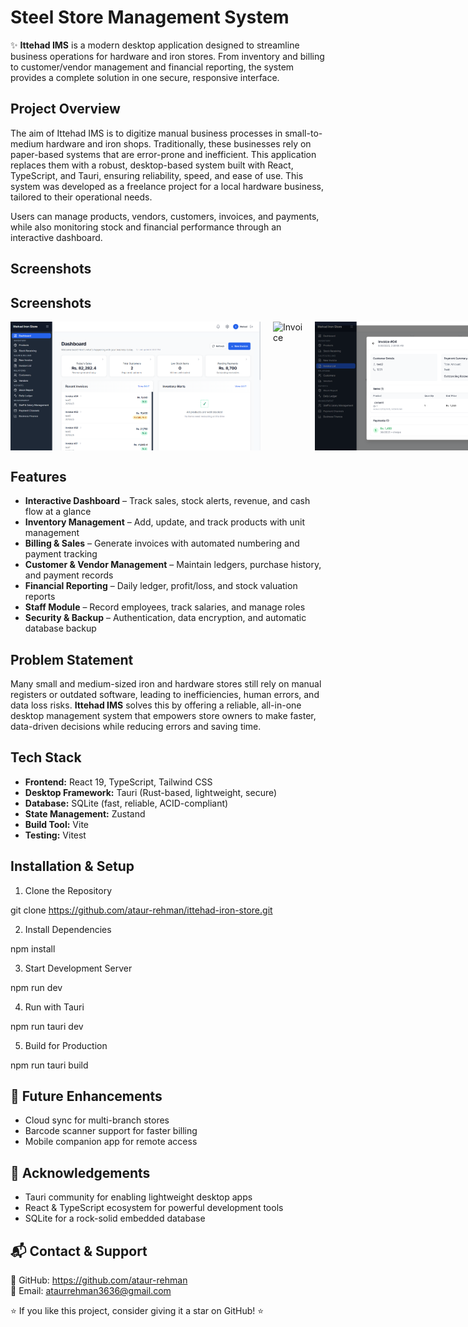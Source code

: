 # Steel Store Management System

✨ **Ittehad IMS** is a modern desktop application designed to streamline business operations for hardware and iron stores. From inventory and billing to customer/vendor management and financial reporting, the system provides a complete solution in one secure, responsive interface.


## Project Overview

The aim of Ittehad IMS is to digitize manual business processes in small-to-medium hardware and iron shops. Traditionally, these businesses rely on paper-based systems that are error-prone and inefficient. This application replaces them with a robust, desktop-based system built with React, TypeScript, and Tauri, ensuring reliability, speed, and ease of use. This system was developed as a freelance project for a local hardware business, tailored to their operational needs.

Users can manage products, vendors, customers, invoices, and payments, while also monitoring stock and financial performance through an interactive dashboard.


## Screenshots
## Screenshots
  <div style="display: flex; justify-content: space-between; gap: 20px;">
<img src="dashboard.png" alt="Dashboard" width="400" />
<img src="invoice.png" alt="Invoice" width="400" />
<img src="invoiceDetail.png" alt="Invoice Detail" width="400" />
<img src="dailyLedger.png" alt="Daily Ledger" width="400" />
<img src="customerLedger.png" alt="Customers Page" width="400" />
<img src="stockReport.png" alt="Stock Report" width="400" />
</div>


## Features

- **Interactive Dashboard** – Track sales, stock alerts, revenue, and cash flow at a glance  
- **Inventory Management** – Add, update, and track products with unit management  
- **Billing & Sales** – Generate invoices with automated numbering and payment tracking  
- **Customer & Vendor Management** – Maintain ledgers, purchase history, and payment records  
- **Financial Reporting** – Daily ledger, profit/loss, and stock valuation reports  
- **Staff Module** – Record employees, track salaries, and manage roles  
- **Security & Backup** – Authentication, data encryption, and automatic database backup  


## Problem Statement

Many small and medium-sized iron and hardware stores still rely on manual registers or outdated software, leading to inefficiencies, human errors, and data loss risks. **Ittehad IMS** solves this by offering a reliable, all-in-one desktop management system that empowers store owners to make faster, data-driven decisions while reducing errors and saving time.


## Tech Stack

- **Frontend:** React 19, TypeScript, Tailwind CSS  
- **Desktop Framework:** Tauri (Rust-based, lightweight, secure)  
- **Database:** SQLite (fast, reliable, ACID-compliant)  
- **State Management:** Zustand  
- **Build Tool:** Vite  
- **Testing:** Vitest  


## Installation & Setup

1. Clone the Repository

git clone https://github.com/ataur-rehman/ittehad-iron-store.git

2. Install Dependencies

npm install


3. Start Development Server

npm run dev


4. Run with Tauri

npm run tauri dev


5. Build for Production

npm run tauri build


## 🌱 Future Enhancements

- Cloud sync for multi-branch stores
- Barcode scanner support for faster billing
- Mobile companion app for remote access

## 🙌 Acknowledgements

- Tauri community for enabling lightweight desktop apps
- React & TypeScript ecosystem for powerful development tools
- SQLite for a rock-solid embedded database

## 📬 Contact & Support

💼 GitHub: https://github.com/ataur-rehman  
📩 Email: ataurrehman3636@gmail.com  

⭐ If you like this project, consider giving it a star on GitHub! ⭐
